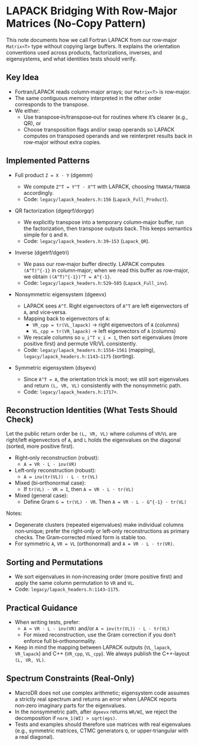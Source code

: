 # LAPACK Bridging With Row‑Major Matrices (No‑Copy Pattern)

This note documents how we call Fortran LAPACK from our row‑major `Matrix<T>` type without copying
large buffers. It explains the orientation conventions used across products, factorizations,
inverses, and eigensystems, and what identities tests should verify.

## Key Idea

- Fortran/LAPACK reads column‑major arrays; our `Matrix<T>` is row‑major.
- The same contiguous memory interpreted in the other order corresponds to the transpose.
- We either:
  - Use transpose‑in/transpose‑out for routines where it’s clearer (e.g., QR), or
  - Choose transposition flags and/or swap operands so LAPACK computes on transposed operands and we
    reinterpret results back in row‑major without extra copies.

## Implemented Patterns

- Full product `Z = X · Y` (dgemm)
  - We compute `Z^T = Y^T · X^T` with LAPACK, choosing `TRANSA/TRANSB` accordingly.
  - Code: `legacy/lapack_headers.h:156` (`Lapack_Full_Product`).

- QR factorization (dgeqrf/dorgqr)
  - We explicitly transpose into a temporary column‑major buffer, run the factorization, then
    transpose outputs back. This keeps semantics simple for `Q` and `R`.
  - Code: `legacy/lapack_headers.h:39–153` (`Lapack_QR`).

- Inverse (dgetrf/dgetri)
  - We pass our row‑major buffer directly. LAPACK computes `(A^T)^{-1}` in column‑major; when we read
    this buffer as row‑major, we obtain `((A^T)^{-1})^T = A^{-1}`.
  - Code: `legacy/lapack_headers.h:529–585` (`Lapack_Full_inv`).

- Nonsymmetric eigensystem (dgeevx)
  - LAPACK sees `A^T`. Right eigenvectors of `A^T` are left eigenvectors of `A`, and vice‑versa.
  - Mapping back to eigenvectors of `A`:
    - `VR_cpp = tr(VL_lapack)` → right eigenvectors of `A` (columns)
    - `VL_cpp = tr(VR_lapack)` → left  eigenvectors of `A` (columns)
  - We rescale columns so `u_i^T v_i = 1`, then sort eigenvalues (more positive first) and permute
    VR/VL consistently.
  - Code: `legacy/lapack_headers.h:1554–1561` (mapping), `legacy/lapack_headers.h:1143–1175` (sorting).

- Symmetric eigensystem (dsyevx)
  - Since `A^T = A`, the orientation trick is moot; we still sort eigenvalues and return `(L, VR, VL)`
    consistently with the nonsymmetric path.
  - Code: `legacy/lapack_headers.h:1717+`.

## Reconstruction Identities (What Tests Should Check)

Let the public return order be `(L, VR, VL)` where columns of `VR`/`VL` are right/left eigenvectors
of `A`, and `L` holds the eigenvalues on the diagonal (sorted, more positive first).

- Right‑only reconstruction (robust):
  - `A = VR · L · inv(VR)`
- Left‑only reconstruction (robust):
  - `A = inv(tr(VL)) · L · tr(VL)`
- Mixed (bi‑orthonormal case):
  - If `tr(VL) · VR = I`, then `A = VR · L · tr(VL)`
- Mixed (general case):
  - Define Gram `G = tr(VL) · VR`. Then `A = VR · L · G^{-1} · tr(VL)`

Notes:
- Degenerate clusters (repeated eigenvalues) make individual columns non‑unique; prefer the right‑only
  or left‑only reconstructions as primary checks. The Gram‑corrected mixed form is stable too.
- For symmetric `A`, `VR = VL` (orthonormal) and `A = VR · L · tr(VR)`.

## Sorting and Permutations

- We sort eigenvalues in non‑increasing order (more positive first) and apply the same column
  permutation to `VR` and `VL`.
- Code: `legacy/lapack_headers.h:1143–1175`.

## Practical Guidance

- When writing tests, prefer:
  - `A ≈ VR · L · inv(VR)` and/or `A ≈ inv(tr(VL)) · L · tr(VL)`
  - For mixed reconstruction, use the Gram correction if you don’t enforce full bi‑orthonormality.
- Keep in mind the mapping between LAPACK outputs (`VL_lapack`, `VR_lapack`) and C++ (`VR_cpp`,
  `VL_cpp`). We always publish the C++‑layout `(L, VR, VL)`.

## Spectrum Constraints (Real‑Only)

- MacroDR does not use complex arithmetic; eigensystem code assumes a strictly real spectrum and
  returns an error when LAPACK reports non‑zero imaginary parts for the eigenvalues.
- In the nonsymmetric path, after `dgeevx` returns `WR/WI`, we reject the decomposition if
  `norm_1(WI) > sqrt(eps)`.
- Tests and examples should therefore use matrices with real eigenvalues (e.g., symmetric matrices,
  CTMC generators `Q`, or upper‑triangular with a real diagonal).
